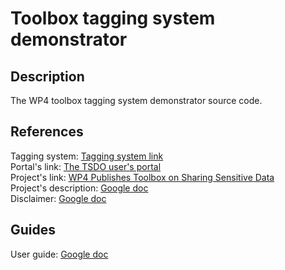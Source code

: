 # Toolbox tagging system demonstrator
 
## Description
The WP4 toolbox tagging system demonstrator source code. 

## References
Tagging system: [Tagging system link](https://tsdo-admin.ecrin-rms.org/admin/login/?next=/admin/)\
Portal's link: [The TSDO user's portal](https://tsdo.ecrin-rms.org/)\
Project's link: [WP4 Publishes Toolbox on Sharing Sensitive Data](https://www.eosc-life.eu/news/wp4-publishes-toolbox-on-sharing-sensitive-data/)\
Project's description: [Google doc](https://docs.google.com/document/d/1U_SMw1SIAu3J0gdSxNYO3UJR3CQdRI-LBj7xvDcsq8Y)\
Disclaimer: [Google doc](https://docs.google.com/document/d/1n7wlju0ctE7_vB58iBshWYQ-BCAp47tPUXKBvtUsVOg/edit)

## Guides
User guide: [Google doc](https://docs.google.com/document/d/1qcprjPSWs1PD1F1LeUgC73YOVEKLNwm8oxyhc3MNfyQ)
